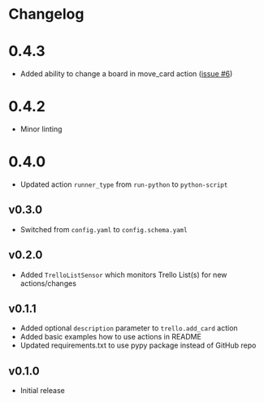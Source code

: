 # Changelog

# 0.4.3

- Added ability to change a board in move_card action ([issue #6](https://github.com/StackStorm-Exchange/stackstorm-trello/issues/6))

# 0.4.2

- Minor linting

# 0.4.0

- Updated action `runner_type` from `run-python` to `python-script`

## v0.3.0

* Switched from `config.yaml` to `config.schema.yaml`

## v0.2.0

* Added `TrelloListSensor` which monitors Trello List(s) for new actions/changes

## v0.1.1

* Added optional `description` parameter to `trello.add_card` action
* Added basic examples how to use actions in README
* Updated requirements.txt to use pypy package instead of GitHub repo

## v0.1.0

* Initial release
